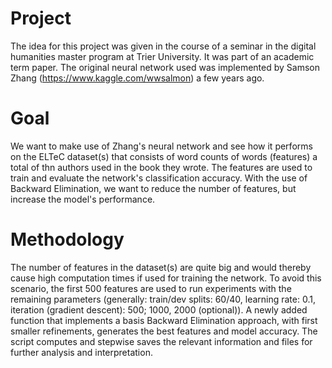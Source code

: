 # Project

The idea for this project was given in the course of a seminar in the digital humanities master program at Trier University. It was part of an academic term paper.
The original neural network used was implemented by Samson Zhang (https://www.kaggle.com/wwsalmon) a few years ago.

# Goal
We want to make use of Zhang's neural network and see how it performs on the ELTeC dataset(s) that consists of word counts of words (features) a total of thn authors used in the book they wrote. The features are used to train and evaluate the network's classification accuracy. With the use of Backward Elimination, we want to reduce the number of features, but increase the model's performance.


# Methodology
The number of features in the dataset(s) are quite big and would thereby cause high computation times if used for training the network. To avoid this scenario, the first 500 features are used to run experiments with the remaining parameters (generally: train/dev splits: 60/40, learning rate: 0.1, iteration (gradient descent): 500; 1000, 2000 (optional)). A newly added function that implements a basis Backward Elimination approach, with first smaller refinements, generates the best features and model accuracy. The script computes and stepwise saves the relevant information and files for further analysis and interpretation.
